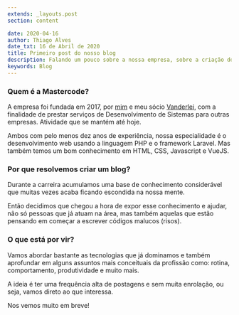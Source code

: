 ```yaml
---
extends: _layouts.post
section: content

date: 2020-04-16
author: Thiago Alves
date_txt: 16 de Abril de 2020
title: Primeiro post do nosso blog
description: Falando um pouco sobre a nossa empresa, sobre a criação do blog e o que esperar dele.
keywords: Blog
---
```


### Quem é a Mastercode?

A empresa foi fundada em 2017, por [mim](https://linkedin.com/in/thiagomcw) e meu sócio [Vanderlei](https://linkedin.com/in/vanderleiamancio), com a finalidade de prestar serviços de Desenvolvimento de Sistemas para outras empresas. Atividade que se mantém até hoje.

Ambos com pelo menos dez anos de experiência, nossa especialidade é o desenvolvimento web usando a linguagem PHP e o framework Laravel. Mas também temos um bom conhecimento em HTML, CSS, Javascript e VueJS.

### Por que resolvemos criar um blog?
Durante a carreira acumulamos uma base de conhecimento considerável que muitas vezes acaba ficando escondida na nossa mente. 

Então decidimos que chegou a hora de expor esse conhecimento e ajudar, não só pessoas que já atuam na área, mas também aquelas que estão pensando em começar a escrever códigos malucos (risos).

### O que está por vir?
Vamos abordar bastante as tecnologias que já dominamos e também aprofundar em alguns assuntos mais conceituais da profissão como: rotina, comportamento, produtividade e muito mais.

A ideia é ter uma frequência alta de postagens e sem muita enrolação, ou seja, vamos direto ao que interessa.

Nos vemos muito em breve!